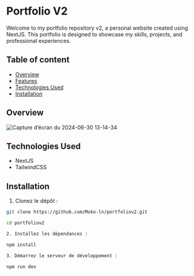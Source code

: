 #  Portfolio V2

Welcome to my portfolio repository v2, a personal website created using NextJS. This portfolio is designed to showcase my skills, projects, and professional experiences.

## Table of content

- [Overview](#overview)
- [Features](#features)
- [Technologies Used](#technologies-used)
- [Installation](#installation)

## Overview

![Capture d’écran du 2024-06-30 13-14-34](https://github.com/Moko-ln/myportfoliov2/assets/120736517/cbcaeae6-d364-4048-a2f1-67377259b551)

## Technologies Used

- NextJS
- TailwindCSS

## Installation

1. Clonez le dépôt :

```bash
git clone https://github.com/Moko-ln/portfoliov2.git

cd portfoliov2

2. Installez les dépendances :

npm install

3. Démarrez le serveur de développement :

npm run dev

